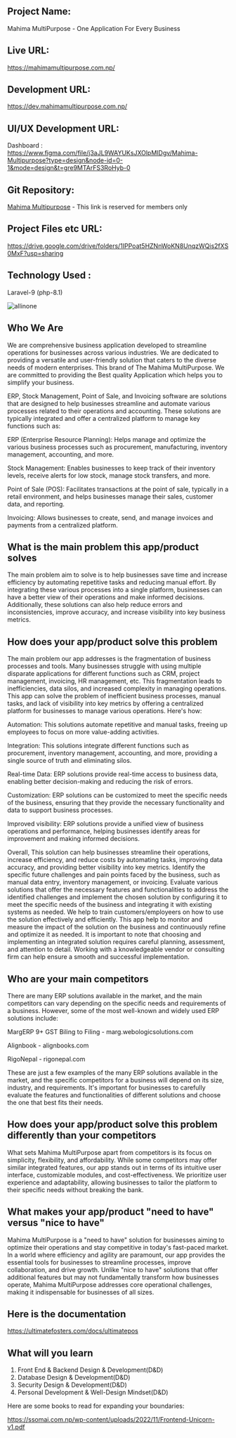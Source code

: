 Project Name:
------------
Mahima MultiPurpose - One Application For Every Business

Live URL: 
------------
https://mahimamultipurpose.com.np/

Development URL:
------------
https://dev.mahimamultipurpose.com.np/

UI/UX Development URL:
------------
Dashboard : https://www.figma.com/file/j3aJL9WAYUKsJXOlpMIDgv/Mahima-Multipurpose?type=design&node-id=0-1&mode=design&t=gre9MTArFS3RoHyb-0 <br>

 Git Repository: 
------------
<a href = "https://github.com/Lafa0x9-Hackathon/mahima-multipurpose" target="_blank">Mahima Multipurpose</a> - This link is reserved for members only

Project Files etc URL:
------------
https://drive.google.com/drive/folders/1IPPoat5HZNnWoKN8UnqzWQis2fXS0MxF?usp=sharing

Technology Used :
------------
Laravel-9 (php-8.1)


<img src="https://camo.envatousercontent.com/40a5763a895296f7a3e1193811aa3a0463d5d90d/68747470733a2f2f756c74696d617465666f73746572732e636f6d2f77702d636f6e74656e742f75706c6f6164732f323032302f30332f556c74696d6174652d504f532d6f6e652d736f6674776172652d666f722d65766572792d627573696e6573732e706e67" alt="allinone" />

Who We Are
--------------

We are comprehensive business application developed to streamline operations for businesses across various industries. We are dedicated to providing a versatile and user-friendly solution that caters to the diverse needs of modern enterprises. This brand of The Mahima MultiPurpose. We are committed to providing the Best quality Application which helps you to simplify your business.

ERP, Stock Management, Point of Sale, and Invoicing software are solutions that are designed to help businesses streamline and automate various processes related to their operations and accounting. These solutions are typically integrated and offer a centralized platform to manage key functions such as:

ERP (Enterprise Resource Planning): Helps manage and optimize the various business processes such as procurement, manufacturing, inventory management, accounting, and more.

Stock Management: Enables businesses to keep track of their inventory levels, receive alerts for low stock, manage stock transfers, and more.

Point of Sale (POS): Facilitates transactions at the point of sale, typically in a retail environment, and helps businesses manage their sales, customer data, and reporting.

Invoicing: Allows businesses to create, send, and manage invoices and payments from a centralized platform.



What is the main problem this app/product solves
--------------

The main problem aim to solve is to help businesses save time and increase efficiency by automating repetitive tasks and reducing manual effort. By integrating these various processes into a single platform, businesses can have a better view of their operations and make informed decisions. Additionally, these solutions can also help reduce errors and inconsistencies, improve accuracy, and increase visibility into key business metrics.



How does your app/product solve this problem
--------------

The main problem our app addresses is the fragmentation of business processes and tools. Many businesses struggle with using multiple disparate applications for different functions such as CRM, project management, invoicing, HR management, etc. This fragmentation leads to inefficiencies, data silos, and increased complexity in managing operations. This app can solve the problem of inefficient business processes, manual tasks, and lack of visibility into key metrics by offering a centralized platform for businesses to manage various operations. Here's how:

Automation: This solutions automate repetitive and manual tasks, freeing up employees to focus on more value-adding activities.

Integration: This solutions integrate different functions such as procurement, inventory management, accounting, and more, providing a single source of truth and eliminating silos.

Real-time Data: ERP solutions provide real-time access to business data, enabling better decision-making and reducing the risk of errors.

Customization: ERP solutions can be customized to meet the specific needs of the business, ensuring that they provide the necessary functionality and data to support business processes.

Improved visibility: ERP solutions provide a unified view of business operations and performance, helping businesses identify areas for improvement and making informed decisions.

Overall, This solution can help businesses streamline their operations, increase efficiency, and reduce costs by automating tasks, improving data accuracy, and providing better visibility into key metrics. Identify the specific future challenges and pain points faced by the business, such as manual data entry, inventory management, or invoicing. Evaluate various solutions that offer the necessary features and functionalities to address the identified challenges and implement the chosen solution by configuring it to meet the specific needs of the business and integrating it with existing systems as needed. We help to train customers/employeers on how to use the solution effectively and efficiently. This app help to monitor and measure the impact of the solution on the business and continuously refine and optimize it as needed. It is important to note that choosing and implementing an integrated solution requires careful planning, assessment, and attention to detail. Working with a knowledgeable vendor or consulting firm can help ensure a smooth and successful implementation.



Who are your main competitors
--------------

There are many ERP solutions available in the market, and the main competitors can vary depending on the specific needs and requirements of a business. However, some of the most well-known and widely used ERP solutions include:

MargERP 9+ GST Biling to Filing - marg.webologicsolutions.com

Alignbook - alignbooks.com

RigoNepal - rigonepal.com

These are just a few examples of the many ERP solutions available in the market, and the specific competitors for a business will depend on its size, industry, and requirements. It's important for businesses to carefully evaluate the features and functionalities of different solutions and choose the one that best fits their needs.



How does your app/product solve this problem differently than your competitors
--------------

What sets Mahima MultiPurpose apart from competitors is its focus on simplicity, flexibility, and affordability. While some competitors may offer similar integrated features, our app stands out in terms of its intuitive user interface, customizable modules, and cost-effectiveness. We prioritize user experience and adaptability, allowing businesses to tailor the platform to their specific needs without breaking the bank.


What makes your app/product "need to have" versus "nice to have"
--------------

Mahima MultiPurpose is a "need to have" solution for businesses aiming to optimize their operations and stay competitive in today's fast-paced market. In a world where efficiency and agility are paramount, our app provides the essential tools for businesses to streamline processes, improve collaboration, and drive growth. Unlike "nice to have" solutions that offer additional features but may not fundamentally transform how businesses operate, Mahima MultiPurpose addresses core operational challenges, making it indispensable for businesses of all sizes.



Here is the documentation
----------------------------

https://ultimatefosters.com/docs/ultimatepos



What will you learn
---------------------

1. Front End & Backend Design & Development(D&D)
2. Database Design & Development(D&D)
3. Security Design & Development(D&D)
4. Personal Development & Well-Design Mindset(D&D)




Here are some books to read for expanding your boundaries:

https://ssomai.com.np/wp-content/uploads/2022/11/Frontend-Unicorn-v1.pdf
